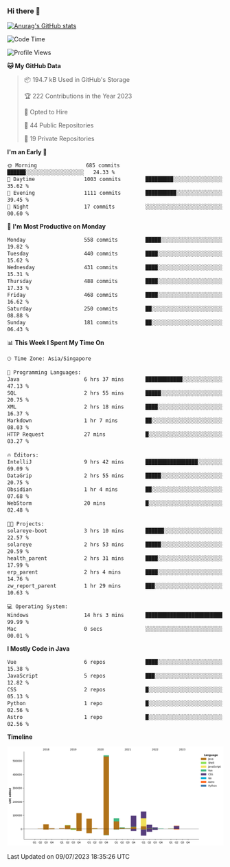 ### Hi there 👋

[![Anurag's GitHub stats](https://github-readme-stats.vercel.app/api?username=xiumu2017&show_icons=true&theme=radical)](https://github.com/anuraghazra/github-readme-stats)

<!--
**xiumu2017/xiumu2017** is a ✨ _special_ ✨ repository because its `README.md` (this file) appears on your GitHub profile.

Here are some ideas to get you started:

- 🔭 I’m currently working on ...
- 🌱 I’m currently learning ...
- 👯 I’m looking to collaborate on ...
- 🤔 I’m looking for help with ...
- 💬 Ask me about ...
- 📫 How to reach me: ...
- 😄 Pronouns: ...
- ⚡ Fun fact: ...
-->

<!--START_SECTION:waka-->
![Code Time](http://img.shields.io/badge/Code%20Time-1%2C569%20hrs%2048%20mins-blue)

![Profile Views](http://img.shields.io/badge/Profile%20Views-4-blue)

**🐱 My GitHub Data** 

> 📦 194.7 kB Used in GitHub's Storage 
 > 
> 🏆 222 Contributions in the Year 2023
 > 
> 💼 Opted to Hire
 > 
> 📜 44 Public Repositories 
 > 
> 🔑 19 Private Repositories 
 > 
**I'm an Early 🐤** 

```text
🌞 Morning                685 commits         ██████░░░░░░░░░░░░░░░░░░░   24.33 % 
🌆 Daytime                1003 commits        █████████░░░░░░░░░░░░░░░░   35.62 % 
🌃 Evening                1111 commits        ██████████░░░░░░░░░░░░░░░   39.45 % 
🌙 Night                  17 commits          ░░░░░░░░░░░░░░░░░░░░░░░░░   00.60 % 
```
📅 **I'm Most Productive on Monday** 

```text
Monday                   558 commits         █████░░░░░░░░░░░░░░░░░░░░   19.82 % 
Tuesday                  440 commits         ████░░░░░░░░░░░░░░░░░░░░░   15.62 % 
Wednesday                431 commits         ████░░░░░░░░░░░░░░░░░░░░░   15.31 % 
Thursday                 488 commits         ████░░░░░░░░░░░░░░░░░░░░░   17.33 % 
Friday                   468 commits         ████░░░░░░░░░░░░░░░░░░░░░   16.62 % 
Saturday                 250 commits         ██░░░░░░░░░░░░░░░░░░░░░░░   08.88 % 
Sunday                   181 commits         ██░░░░░░░░░░░░░░░░░░░░░░░   06.43 % 
```


📊 **This Week I Spent My Time On** 

```text
🕑︎ Time Zone: Asia/Singapore

💬 Programming Languages: 
Java                     6 hrs 37 mins       ████████████░░░░░░░░░░░░░   47.13 % 
SQL                      2 hrs 55 mins       █████░░░░░░░░░░░░░░░░░░░░   20.75 % 
XML                      2 hrs 18 mins       ████░░░░░░░░░░░░░░░░░░░░░   16.37 % 
Markdown                 1 hr 7 mins         ██░░░░░░░░░░░░░░░░░░░░░░░   08.03 % 
HTTP Request             27 mins             █░░░░░░░░░░░░░░░░░░░░░░░░   03.27 % 

🔥 Editors: 
IntelliJ                 9 hrs 42 mins       █████████████████░░░░░░░░   69.09 % 
DataGrip                 2 hrs 55 mins       █████░░░░░░░░░░░░░░░░░░░░   20.75 % 
Obsidian                 1 hr 4 mins         ██░░░░░░░░░░░░░░░░░░░░░░░   07.68 % 
WebStorm                 20 mins             █░░░░░░░░░░░░░░░░░░░░░░░░   02.48 % 

🐱‍💻 Projects: 
solareye-boot            3 hrs 10 mins       ██████░░░░░░░░░░░░░░░░░░░   22.57 % 
solareye                 2 hrs 53 mins       █████░░░░░░░░░░░░░░░░░░░░   20.59 % 
health_parent            2 hrs 31 mins       ████░░░░░░░░░░░░░░░░░░░░░   17.99 % 
erp_parent               2 hrs 4 mins        ████░░░░░░░░░░░░░░░░░░░░░   14.76 % 
zw_report_parent         1 hr 29 mins        ███░░░░░░░░░░░░░░░░░░░░░░   10.63 % 

💻 Operating System: 
Windows                  14 hrs 3 mins       █████████████████████████   99.99 % 
Mac                      0 secs              ░░░░░░░░░░░░░░░░░░░░░░░░░   00.01 % 
```

**I Mostly Code in Java** 

```text
Vue                      6 repos             ████░░░░░░░░░░░░░░░░░░░░░   15.38 % 
JavaScript               5 repos             ███░░░░░░░░░░░░░░░░░░░░░░   12.82 % 
CSS                      2 repos             █░░░░░░░░░░░░░░░░░░░░░░░░   05.13 % 
Python                   1 repo              █░░░░░░░░░░░░░░░░░░░░░░░░   02.56 % 
Astro                    1 repo              █░░░░░░░░░░░░░░░░░░░░░░░░   02.56 % 
```



**Timeline**

![Lines of Code chart](https://raw.githubusercontent.com/xiumu2017/xiumu2017/main/assets/bar_graph.png)


 Last Updated on 09/07/2023 18:35:26 UTC
<!--END_SECTION:waka-->
